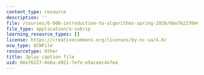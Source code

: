 ```yaml
---
content_type: resource
description: ''
file: /courses/6-006-introduction-to-algorithms-spring-2020/66e762270e6ad9217efee9aceec4e7ea_U1JYwHcFfso.srt
file_type: application/x-subrip
learning_resource_types: []
license: https://creativecommons.org/licenses/by-nc-sa/4.0/
ocw_type: OCWFile
resourcetype: Other
title: 3play caption file
uid: 66e76227-0e6a-d921-7efe-e9aceec4e7ea
---
```

